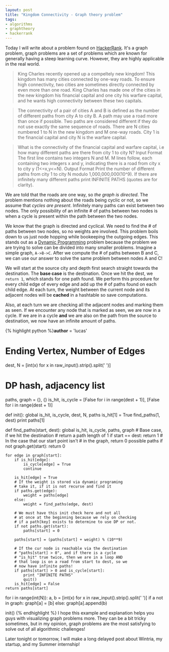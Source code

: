 ```yaml
---
layout: post
title: "Kingdom Connectivity - Graph theory problem"
tags:
- algorithms
- graphtheory
- hackerrank
---
```


Today I will write about a problem found on [HackerRank](https://www.hackerrank.com). It's a graph problem, graph problems are a set of problems which are known for generally having a steep learning curve. However, they are highly applicable in the real world.

> King Charles recently opened up a compeltely new kingdom! This kingdom has many cities connected by one-way roads. To ensure high connectivity, two cities are sometimes directly connected by even more than one road. King Charles has made one of the cities in the new kingdom his financial capital and one city his warfare capital, and he wants high connectivity between these two capitals. 

> The connectivity of a pair of cities A and B is defined as the number of different paths from city A to city B. A path may use a road more than once if possible. Two paths are considered different if they do not use exactly the same sequence of roads. There are N cities numbered 1 to N in the new kingdom and M one-way roads. City 1 is the financial capital and city N is the warfare capital. 

> What is the connectivity of the financial capital and warfare capital, i.e how many different paths are there from city 1 to city N? Input Format The first line contains two integers N and M. M lines follow, each containing two integers x and y, indicating there is a road from city x to city y (1<=x,y<=N). Output Format Print the number of different paths from city 1 to city N modulo 1,000,000,000(10^9). If there are infinitely many different paths print INFINITE PATHS (quotes are for clarity).


We are told that the roads are one way, so *the graph is directed*. The problem mentions nothing about the roads being cyclic or not, so we assume that *cycles are present*. Infinitely many paths can exist between two nodes. The only possibility of an infinite # of paths between two nodes is when a cycle is present within the path between the two nodes.

We know that the graph is directed and cyclical. We need to find the # of paths between two nodes, so no weights are involved. This problem boils down to us just node hopping while bookeeping the outgoing edges. This stands out as a <a href="http://en.wikipedia.org/wiki/Dynamic_programming">Dynamic Programming</a> problem because the problem we are trying to solve can be divided into many smaller problems. Imagine a simple graph, `A->B->C`. After we compute the # of paths between B and C, we can use our answer to solve the same problem between nodes A and C! 

We will start at the source city and depth first search straight towards the destination. The **base case** is the destination. Once we hit the dest, we `return 1`, which stands for one path found. We perform this procedure for every child edge of every edge and add up the # of paths found on each child edge. At each turn, the weight between the current node and its adjacent nodes will be **cached** in a hashtable so save computations. 

Also, at each turn we are checking all the adjacent nodes and marking them as seen. If we encounter any node that is marked as seen, we are now in a cycle. If we are in a cycle **and** we are also on the path from the source to destination, we now have an infinite amount of paths.

{% highlight python %}__author__ = 'lucas'
# Ending Vertex, Number of Edges
dest, N = [int(x) for x in raw_input().strip().split(' ')]
# DP hash, adjacency list
paths, graph = {}, {}
is_hit, is_cycle  = [False for i in range(dest + 1)], [False for i in range(dest + 1)]

def init():
    global is_hit, is_cycle, dest, N, paths
    is_hit[1] = True
    find_paths(1, dest)
    print paths[1]

def find_paths(start, dest):
    global is_hit, is_cycle, paths, graph
    # Base case, if we hit the destination
    # return a path length of 1
    if start == dest: return 1
    # In the case that our start point isn't
    # in the graph, return 0 possible paths
    if not graph.get(start): return 0

    for edge in graph[start]:
        if is_hit[edge]:
            is_cycle[edge] = True
            continue

        is_hit[edge] = True
        # If the weight is stored via dynamic programing
        # take it, if it is not recurse and find it
        if paths.get(edge):
            weight = paths[edge]
        else:
            weight = find_paths(edge, dest)

        # We must have this init check here and not all
        # at once at the beginning because we rely on checking
        # if a path[key] exists to determine to use DP or not.
        if not paths.get(start):
            paths[start] = 0

        paths[start] = (paths[start] + weight) % (10**9)

        # If the cur node is reachable via the destination
        # "paths[start] > 0", and if there is a cycle
        # "is_hit" true twice, then we are in a loop AND
        # that loop is on a road from start to dest, so we
        # now have infinite paths!
        if paths[start] > 0 and is_cycle[start]:
            print "INFINITE PATHS"
            quit()
        is_hit[edge] = False
    return paths[start]

for i in range(int(N)):
    a, b = [int(x) for x in raw_input().strip().split(' ')]
    if a not in graph:
        graph[a] = [b]
    else:
        graph[a].append(b)

init()
{% endhighlight %}
I hope this example and explanation helps you guys with visualizing graph problems more. They can be a bit tricky sometimes, but in my opinion, graph problems are the most satisfying to solve out of all algorithmic challenges!

Later tonight or tomorrow, I will make a long delayed post about Wintria, my startup, and my Summer internship!
